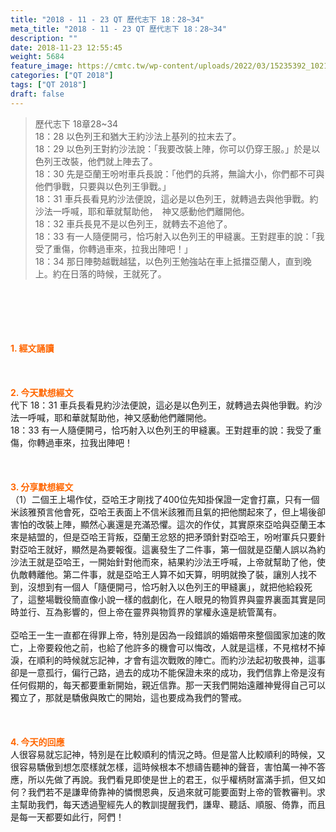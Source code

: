 ```yaml
---
title: "2018 - 11 - 23 QT 歷代志下 18：28~34"
meta_title: "2018 - 11 - 23 QT 歷代志下 18：28~34"
description: ""
date: 2018-11-23 12:55:45
weight: 5684
feature_image: https://cmtc.tw/wp-content/uploads/2022/03/15235392_10211799862337740_180693556567566654_o-1.webp
categories: ["QT 2018"]
tags: ["QT 2018"]
draft: false
---
```


<blockquote>歷代志下 18章28~34<br />
18：28 以色列王和猶大王約沙法上基列的拉末去了。<br />
18：29 以色列王對約沙法說：「我要改裝上陣，你可以仍穿王服。」於是以色列王改裝，他們就上陣去了。<br />
18：30 先是亞蘭王吩咐車兵長說：「他們的兵將，無論大小，你們都不可與他們爭戰，只要與以色列王爭戰。」<br />
18：31 車兵長看見約沙法便說，這必是以色列王，就轉過去與他爭戰。約沙法一呼喊，耶和華就幫助他，　神又感動他們離開他。<br />
18：32 車兵長見不是以色列王，就轉去不追他了。<br />
18：33 有一人隨便開弓，恰巧射入以色列王的甲縫裏。王對趕車的說：「我受了重傷，你轉過車來，拉我出陣吧！」<br />
18：34 那日陣勢越戰越猛，以色列王勉強站在車上抵擋亞蘭人，直到晚上。約在日落的時候，王就死了。</blockquote><br />
&nbsp;<br />
<br />
&nbsp;<br />
<br />
<span style="color: #ff6600;"><strong>1. </strong><strong>經文誦讀</strong></span><br />
<br />
<span style="color: #ff6600;"><strong> </strong></span><br />
<br />
<span style="color: #ff6600;"><strong>2. 今天默想</strong><strong>經文<br />
</strong></span>代下 18：31 車兵長看見約沙法便說，這必是以色列王，就轉過去與他爭戰。約沙法一呼喊，耶和華就幫助他，神又感動他們離開他。<br />
18：33 有一人隨便開弓，恰巧射入以色列王的甲縫裏。王對趕車的說：我受了重傷，你轉過車來，拉我出陣吧！<br />
<br />
&nbsp;<br />
<br />
<span style="color: #ff6600;"><strong>3. 分享默想經文<br />
</strong></span>（1）二個王上場作仗，亞哈王才剛找了400位先知掛保證一定會打贏，只有一個米該雅預言他會死，亞哈王表面上不信米該雅而且氣的把他關起來了，但上場後卻害怕的改裝上陣，顯然心裏還是充滿恐懼。這次的作仗，其實原來亞哈與亞蘭王本來是結盟的，但是亞哈王背叛，亞蘭王忿怒的把矛頭針對亞哈王，吩咐軍兵只要針對亞哈王就好，顯然是為要報復。這裏發生了二件事，第一個就是亞蘭人誤以為約沙法王就是亞哈王，一開始針對他而來，結果約沙法王呼喊，上帝就幫助了他，使仇敵轉離他。第二件事，就是亞哈王人算不如天算，明明就換了裝，讓別人找不到，沒想到有一個人「隨便開弓，恰巧射入以色列王的甲縫裏」，就把他給殺死了，這整場戰役簡直像小說一樣的戲劇化，在人眼見的物質界與靈界裏面其實是同時並行、互為影響的，但上帝在靈界與物質界的掌權永遠是統管萬有。<br />
<br />
亞哈王一生一直都在得罪上帝，特別是因為一段錯誤的婚姻帶來整個國家加速的敗亡，上帝要殺他之前，也給了他許多的機會可以悔改，人就是這樣，不見棺材不掉淚，在順利的時候就忘記神，才會有這次戰敗的陣亡。而約沙法起初敬畏神，這事卻是一意孤行，偏行己路，過去的成功不能保證未來的成功，我們信靠上帝是沒有任何假期的，每天都要重新開始，親近信靠。那一天我們開始遠離神覺得自己可以獨立了，那就是驕傲與敗亡的開始，這也要成為我們的警戒。<br />
<br />
&nbsp;<br />
<br />
<span style="color: #ff6600;"><strong>4. 今天的回應<br />
</strong></span>人很容易就忘記神，特別是在比較順利的情況之時。但是當人比較順利的時候，又很容易驕傲到想怎麼樣就怎樣，這時候根本不想禱告聽神的聲音，害怕萬一神不答應，所以先做了再說。我們看見即使是世上的君王，似乎權柄財富滿手抓，但又如何？我們若不是謙卑倚靠神的憐憫恩典，反過來就可能要面對上帝的管教審判。求主幫助我們，每天透過聖經先人的教訓提醒我們，謙卑、聽話、順服、倚靠，而且是每一天都要如此行，阿們！<br />
<br />
&nbsp;<br />
<br />
&nbsp;
        